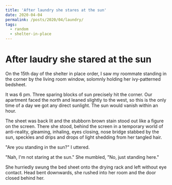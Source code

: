 ```yaml
---
title: 'After laundry she stares at the sun'
date: 2020-04-04
permalink: /posts/2020/04/laundry/
tags:
  - random
  - shelter-in-place
---
```



After laudry she stared at the sun
======

On the 15th day of the shelter in place order, I saw my roommate standing in the corner by the living room window, solomnly holding her ivy-patterned bedsheet.

It was 6 pm. Three sparing blocks of sun precisely hit the corner. Our apartment faced the north and leaned slightly to the west, so this is the only time of a day we got any direct sunlight. The sun would vanish within an hour.

The sheet was back lit and the stubborn brown stain stood out like a figure on the screen. There she stood, behind the screen in a temporary world of anti-reality, gleaming, inhaling, eyes closing, nose bridge stabbed by the sun, speckles and drips and drops of light shedding from her tangled hair.

"Are you standing in the sun?" I uttered.

"Nah, I'm not staring at the sun." She mumbled, "No, just standing here."

She hurriedly swung the bed sheet onto the drying rack and left without eye contact. Head bent downwards, she rushed into her room and the door closed behind her.